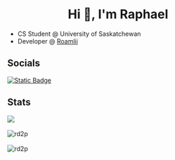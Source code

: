 <h1 align="center">Hi 👋, I'm Raphael</h1>

- CS Student @ University of Saskatchewan
- Developer @ [Roamlii](https://roamlii.com/)

<h2>Socials</h2>
<a href="https://linkedin.com/in/glennraphaeldlr" target="_blank"><img alt="Static Badge" src="https://img.shields.io/badge/LinkedIn-blue"></a>

<br/>

<div>
  
  <h2>Stats</h2>
  <img align="center" src="https://github-readme-stats.vercel.app/api?username=RD2P" /> <br/><br/>
  <img align="center" src="https://github-readme-streak-stats.herokuapp.com/?user=rd2p&" alt="rd2p" /> <br/><br/>
  <img align="center" src="https://github-readme-stats.vercel.app/api/top-langs?username=rd2p&show_icons=true&locale=en&layout=compact" alt="rd2p" />
  
</div>

